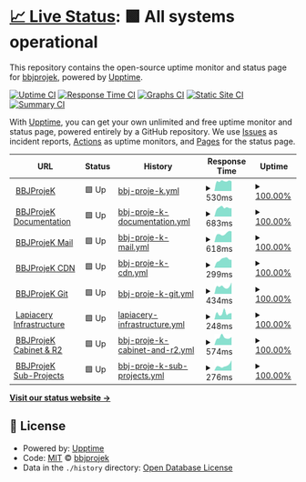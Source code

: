# [📈 Live Status](https://status.bbjprojek.org): <!--live status--> **🟩 All systems operational**

This repository contains the open-source uptime monitor and status page for [bbjprojek](https://bbjprojek.org), powered by [Upptime](https://github.com/upptime/upptime).

[![Uptime CI](https://github.com/bbjprojek/status/workflows/Uptime%20CI/badge.svg)](https://github.com/bbjprojek/status/actions?query=workflow%3A%22Uptime+CI%22)
[![Response Time CI](https://github.com/bbjprojek/status/workflows/Response%20Time%20CI/badge.svg)](https://github.com/bbjprojek/status/actions?query=workflow%3A%22Response+Time+CI%22)
[![Graphs CI](https://github.com/bbjprojek/status/workflows/Graphs%20CI/badge.svg)](https://github.com/bbjprojek/status/actions?query=workflow%3A%22Graphs+CI%22)
[![Static Site CI](https://github.com/bbjprojek/status/workflows/Static%20Site%20CI/badge.svg)](https://github.com/bbjprojek/status/actions?query=workflow%3A%22Static+Site+CI%22)
[![Summary CI](https://github.com/bbjprojek/status/workflows/Summary%20CI/badge.svg)](https://github.com/bbjprojek/status/actions?query=workflow%3A%22Summary+CI%22)

With [Upptime](https://upptime.js.org), you can get your own unlimited and free uptime monitor and status page, powered entirely by a GitHub repository. We use [Issues](https://github.com/bbjprojek/status/issues) as incident reports, [Actions](https://github.com/bbjprojek/status/actions) as uptime monitors, and [Pages](https://status.bbjprojek.org) for the status page.

<!--start: status pages-->
<!-- This summary is generated by Upptime (https://github.com/upptime/upptime) -->
<!-- Do not edit this manually, your changes will be overwritten -->
<!-- prettier-ignore -->
| URL | Status | History | Response Time | Uptime |
| --- | ------ | ------- | ------------- | ------ |
| <img alt="" src="https://icons.duckduckgo.com/ip3/bbjprojek.org.ico" height="13"> [BBJProjeK](https://bbjprojek.org) | 🟩 Up | [bbj-proje-k.yml](https://github.com/bbjprojek/status/commits/HEAD/history/bbj-proje-k.yml) | <details><summary><img alt="Response time graph" src="./graphs/bbj-proje-k/response-time-week.png" height="20"> 530ms</summary><br><a href="https://status.bbjprojek.org/history/bbj-proje-k"><img alt="Response time 486" src="https://img.shields.io/endpoint?url=https%3A%2F%2Fraw.githubusercontent.com%2Fbbjprojek%2Fstatus%2FHEAD%2Fapi%2Fbbj-proje-k%2Fresponse-time.json"></a><br><a href="https://status.bbjprojek.org/history/bbj-proje-k"><img alt="24-hour response time 648" src="https://img.shields.io/endpoint?url=https%3A%2F%2Fraw.githubusercontent.com%2Fbbjprojek%2Fstatus%2FHEAD%2Fapi%2Fbbj-proje-k%2Fresponse-time-day.json"></a><br><a href="https://status.bbjprojek.org/history/bbj-proje-k"><img alt="7-day response time 530" src="https://img.shields.io/endpoint?url=https%3A%2F%2Fraw.githubusercontent.com%2Fbbjprojek%2Fstatus%2FHEAD%2Fapi%2Fbbj-proje-k%2Fresponse-time-week.json"></a><br><a href="https://status.bbjprojek.org/history/bbj-proje-k"><img alt="30-day response time 484" src="https://img.shields.io/endpoint?url=https%3A%2F%2Fraw.githubusercontent.com%2Fbbjprojek%2Fstatus%2FHEAD%2Fapi%2Fbbj-proje-k%2Fresponse-time-month.json"></a><br><a href="https://status.bbjprojek.org/history/bbj-proje-k"><img alt="1-year response time 486" src="https://img.shields.io/endpoint?url=https%3A%2F%2Fraw.githubusercontent.com%2Fbbjprojek%2Fstatus%2FHEAD%2Fapi%2Fbbj-proje-k%2Fresponse-time-year.json"></a></details> | <details><summary><a href="https://status.bbjprojek.org/history/bbj-proje-k">100.00%</a></summary><a href="https://status.bbjprojek.org/history/bbj-proje-k"><img alt="All-time uptime 100.00%" src="https://img.shields.io/endpoint?url=https%3A%2F%2Fraw.githubusercontent.com%2Fbbjprojek%2Fstatus%2FHEAD%2Fapi%2Fbbj-proje-k%2Fuptime.json"></a><br><a href="https://status.bbjprojek.org/history/bbj-proje-k"><img alt="24-hour uptime 100.00%" src="https://img.shields.io/endpoint?url=https%3A%2F%2Fraw.githubusercontent.com%2Fbbjprojek%2Fstatus%2FHEAD%2Fapi%2Fbbj-proje-k%2Fuptime-day.json"></a><br><a href="https://status.bbjprojek.org/history/bbj-proje-k"><img alt="7-day uptime 100.00%" src="https://img.shields.io/endpoint?url=https%3A%2F%2Fraw.githubusercontent.com%2Fbbjprojek%2Fstatus%2FHEAD%2Fapi%2Fbbj-proje-k%2Fuptime-week.json"></a><br><a href="https://status.bbjprojek.org/history/bbj-proje-k"><img alt="30-day uptime 100.00%" src="https://img.shields.io/endpoint?url=https%3A%2F%2Fraw.githubusercontent.com%2Fbbjprojek%2Fstatus%2FHEAD%2Fapi%2Fbbj-proje-k%2Fuptime-month.json"></a><br><a href="https://status.bbjprojek.org/history/bbj-proje-k"><img alt="1-year uptime 100.00%" src="https://img.shields.io/endpoint?url=https%3A%2F%2Fraw.githubusercontent.com%2Fbbjprojek%2Fstatus%2FHEAD%2Fapi%2Fbbj-proje-k%2Fuptime-year.json"></a></details>
| <img alt="" src="https://icons.duckduckgo.com/ip3/wiki.bbjprojek.org.ico" height="13"> [BBJProjeK Documentation](https://wiki.bbjprojek.org) | 🟩 Up | [bbj-proje-k-documentation.yml](https://github.com/bbjprojek/status/commits/HEAD/history/bbj-proje-k-documentation.yml) | <details><summary><img alt="Response time graph" src="./graphs/bbj-proje-k-documentation/response-time-week.png" height="20"> 683ms</summary><br><a href="https://status.bbjprojek.org/history/bbj-proje-k-documentation"><img alt="Response time 578" src="https://img.shields.io/endpoint?url=https%3A%2F%2Fraw.githubusercontent.com%2Fbbjprojek%2Fstatus%2FHEAD%2Fapi%2Fbbj-proje-k-documentation%2Fresponse-time.json"></a><br><a href="https://status.bbjprojek.org/history/bbj-proje-k-documentation"><img alt="24-hour response time 541" src="https://img.shields.io/endpoint?url=https%3A%2F%2Fraw.githubusercontent.com%2Fbbjprojek%2Fstatus%2FHEAD%2Fapi%2Fbbj-proje-k-documentation%2Fresponse-time-day.json"></a><br><a href="https://status.bbjprojek.org/history/bbj-proje-k-documentation"><img alt="7-day response time 683" src="https://img.shields.io/endpoint?url=https%3A%2F%2Fraw.githubusercontent.com%2Fbbjprojek%2Fstatus%2FHEAD%2Fapi%2Fbbj-proje-k-documentation%2Fresponse-time-week.json"></a><br><a href="https://status.bbjprojek.org/history/bbj-proje-k-documentation"><img alt="30-day response time 602" src="https://img.shields.io/endpoint?url=https%3A%2F%2Fraw.githubusercontent.com%2Fbbjprojek%2Fstatus%2FHEAD%2Fapi%2Fbbj-proje-k-documentation%2Fresponse-time-month.json"></a><br><a href="https://status.bbjprojek.org/history/bbj-proje-k-documentation"><img alt="1-year response time 639" src="https://img.shields.io/endpoint?url=https%3A%2F%2Fraw.githubusercontent.com%2Fbbjprojek%2Fstatus%2FHEAD%2Fapi%2Fbbj-proje-k-documentation%2Fresponse-time-year.json"></a></details> | <details><summary><a href="https://status.bbjprojek.org/history/bbj-proje-k-documentation">100.00%</a></summary><a href="https://status.bbjprojek.org/history/bbj-proje-k-documentation"><img alt="All-time uptime 99.93%" src="https://img.shields.io/endpoint?url=https%3A%2F%2Fraw.githubusercontent.com%2Fbbjprojek%2Fstatus%2FHEAD%2Fapi%2Fbbj-proje-k-documentation%2Fuptime.json"></a><br><a href="https://status.bbjprojek.org/history/bbj-proje-k-documentation"><img alt="24-hour uptime 100.00%" src="https://img.shields.io/endpoint?url=https%3A%2F%2Fraw.githubusercontent.com%2Fbbjprojek%2Fstatus%2FHEAD%2Fapi%2Fbbj-proje-k-documentation%2Fuptime-day.json"></a><br><a href="https://status.bbjprojek.org/history/bbj-proje-k-documentation"><img alt="7-day uptime 100.00%" src="https://img.shields.io/endpoint?url=https%3A%2F%2Fraw.githubusercontent.com%2Fbbjprojek%2Fstatus%2FHEAD%2Fapi%2Fbbj-proje-k-documentation%2Fuptime-week.json"></a><br><a href="https://status.bbjprojek.org/history/bbj-proje-k-documentation"><img alt="30-day uptime 100.00%" src="https://img.shields.io/endpoint?url=https%3A%2F%2Fraw.githubusercontent.com%2Fbbjprojek%2Fstatus%2FHEAD%2Fapi%2Fbbj-proje-k-documentation%2Fuptime-month.json"></a><br><a href="https://status.bbjprojek.org/history/bbj-proje-k-documentation"><img alt="1-year uptime 99.90%" src="https://img.shields.io/endpoint?url=https%3A%2F%2Fraw.githubusercontent.com%2Fbbjprojek%2Fstatus%2FHEAD%2Fapi%2Fbbj-proje-k-documentation%2Fuptime-year.json"></a></details>
| <img alt="" src="https://icons.duckduckgo.com/ip3/mail.bbjprojek.org.ico" height="13"> [BBJProjeK Mail](https://mail.bbjprojek.org) | 🟩 Up | [bbj-proje-k-mail.yml](https://github.com/bbjprojek/status/commits/HEAD/history/bbj-proje-k-mail.yml) | <details><summary><img alt="Response time graph" src="./graphs/bbj-proje-k-mail/response-time-week.png" height="20"> 618ms</summary><br><a href="https://status.bbjprojek.org/history/bbj-proje-k-mail"><img alt="Response time 550" src="https://img.shields.io/endpoint?url=https%3A%2F%2Fraw.githubusercontent.com%2Fbbjprojek%2Fstatus%2FHEAD%2Fapi%2Fbbj-proje-k-mail%2Fresponse-time.json"></a><br><a href="https://status.bbjprojek.org/history/bbj-proje-k-mail"><img alt="24-hour response time 644" src="https://img.shields.io/endpoint?url=https%3A%2F%2Fraw.githubusercontent.com%2Fbbjprojek%2Fstatus%2FHEAD%2Fapi%2Fbbj-proje-k-mail%2Fresponse-time-day.json"></a><br><a href="https://status.bbjprojek.org/history/bbj-proje-k-mail"><img alt="7-day response time 618" src="https://img.shields.io/endpoint?url=https%3A%2F%2Fraw.githubusercontent.com%2Fbbjprojek%2Fstatus%2FHEAD%2Fapi%2Fbbj-proje-k-mail%2Fresponse-time-week.json"></a><br><a href="https://status.bbjprojek.org/history/bbj-proje-k-mail"><img alt="30-day response time 539" src="https://img.shields.io/endpoint?url=https%3A%2F%2Fraw.githubusercontent.com%2Fbbjprojek%2Fstatus%2FHEAD%2Fapi%2Fbbj-proje-k-mail%2Fresponse-time-month.json"></a><br><a href="https://status.bbjprojek.org/history/bbj-proje-k-mail"><img alt="1-year response time 550" src="https://img.shields.io/endpoint?url=https%3A%2F%2Fraw.githubusercontent.com%2Fbbjprojek%2Fstatus%2FHEAD%2Fapi%2Fbbj-proje-k-mail%2Fresponse-time-year.json"></a></details> | <details><summary><a href="https://status.bbjprojek.org/history/bbj-proje-k-mail">100.00%</a></summary><a href="https://status.bbjprojek.org/history/bbj-proje-k-mail"><img alt="All-time uptime 100.00%" src="https://img.shields.io/endpoint?url=https%3A%2F%2Fraw.githubusercontent.com%2Fbbjprojek%2Fstatus%2FHEAD%2Fapi%2Fbbj-proje-k-mail%2Fuptime.json"></a><br><a href="https://status.bbjprojek.org/history/bbj-proje-k-mail"><img alt="24-hour uptime 100.00%" src="https://img.shields.io/endpoint?url=https%3A%2F%2Fraw.githubusercontent.com%2Fbbjprojek%2Fstatus%2FHEAD%2Fapi%2Fbbj-proje-k-mail%2Fuptime-day.json"></a><br><a href="https://status.bbjprojek.org/history/bbj-proje-k-mail"><img alt="7-day uptime 100.00%" src="https://img.shields.io/endpoint?url=https%3A%2F%2Fraw.githubusercontent.com%2Fbbjprojek%2Fstatus%2FHEAD%2Fapi%2Fbbj-proje-k-mail%2Fuptime-week.json"></a><br><a href="https://status.bbjprojek.org/history/bbj-proje-k-mail"><img alt="30-day uptime 100.00%" src="https://img.shields.io/endpoint?url=https%3A%2F%2Fraw.githubusercontent.com%2Fbbjprojek%2Fstatus%2FHEAD%2Fapi%2Fbbj-proje-k-mail%2Fuptime-month.json"></a><br><a href="https://status.bbjprojek.org/history/bbj-proje-k-mail"><img alt="1-year uptime 100.00%" src="https://img.shields.io/endpoint?url=https%3A%2F%2Fraw.githubusercontent.com%2Fbbjprojek%2Fstatus%2FHEAD%2Fapi%2Fbbj-proje-k-mail%2Fuptime-year.json"></a></details>
| <img alt="" src="https://icons.duckduckgo.com/ip3/cdn.bbjprojek.org.ico" height="13"> [BBJProjeK CDN](https://cdn.bbjprojek.org) | 🟩 Up | [bbj-proje-k-cdn.yml](https://github.com/bbjprojek/status/commits/HEAD/history/bbj-proje-k-cdn.yml) | <details><summary><img alt="Response time graph" src="./graphs/bbj-proje-k-cdn/response-time-week.png" height="20"> 299ms</summary><br><a href="https://status.bbjprojek.org/history/bbj-proje-k-cdn"><img alt="Response time 305" src="https://img.shields.io/endpoint?url=https%3A%2F%2Fraw.githubusercontent.com%2Fbbjprojek%2Fstatus%2FHEAD%2Fapi%2Fbbj-proje-k-cdn%2Fresponse-time.json"></a><br><a href="https://status.bbjprojek.org/history/bbj-proje-k-cdn"><img alt="24-hour response time 282" src="https://img.shields.io/endpoint?url=https%3A%2F%2Fraw.githubusercontent.com%2Fbbjprojek%2Fstatus%2FHEAD%2Fapi%2Fbbj-proje-k-cdn%2Fresponse-time-day.json"></a><br><a href="https://status.bbjprojek.org/history/bbj-proje-k-cdn"><img alt="7-day response time 299" src="https://img.shields.io/endpoint?url=https%3A%2F%2Fraw.githubusercontent.com%2Fbbjprojek%2Fstatus%2FHEAD%2Fapi%2Fbbj-proje-k-cdn%2Fresponse-time-week.json"></a><br><a href="https://status.bbjprojek.org/history/bbj-proje-k-cdn"><img alt="30-day response time 309" src="https://img.shields.io/endpoint?url=https%3A%2F%2Fraw.githubusercontent.com%2Fbbjprojek%2Fstatus%2FHEAD%2Fapi%2Fbbj-proje-k-cdn%2Fresponse-time-month.json"></a><br><a href="https://status.bbjprojek.org/history/bbj-proje-k-cdn"><img alt="1-year response time 305" src="https://img.shields.io/endpoint?url=https%3A%2F%2Fraw.githubusercontent.com%2Fbbjprojek%2Fstatus%2FHEAD%2Fapi%2Fbbj-proje-k-cdn%2Fresponse-time-year.json"></a></details> | <details><summary><a href="https://status.bbjprojek.org/history/bbj-proje-k-cdn">100.00%</a></summary><a href="https://status.bbjprojek.org/history/bbj-proje-k-cdn"><img alt="All-time uptime 100.00%" src="https://img.shields.io/endpoint?url=https%3A%2F%2Fraw.githubusercontent.com%2Fbbjprojek%2Fstatus%2FHEAD%2Fapi%2Fbbj-proje-k-cdn%2Fuptime.json"></a><br><a href="https://status.bbjprojek.org/history/bbj-proje-k-cdn"><img alt="24-hour uptime 100.00%" src="https://img.shields.io/endpoint?url=https%3A%2F%2Fraw.githubusercontent.com%2Fbbjprojek%2Fstatus%2FHEAD%2Fapi%2Fbbj-proje-k-cdn%2Fuptime-day.json"></a><br><a href="https://status.bbjprojek.org/history/bbj-proje-k-cdn"><img alt="7-day uptime 100.00%" src="https://img.shields.io/endpoint?url=https%3A%2F%2Fraw.githubusercontent.com%2Fbbjprojek%2Fstatus%2FHEAD%2Fapi%2Fbbj-proje-k-cdn%2Fuptime-week.json"></a><br><a href="https://status.bbjprojek.org/history/bbj-proje-k-cdn"><img alt="30-day uptime 100.00%" src="https://img.shields.io/endpoint?url=https%3A%2F%2Fraw.githubusercontent.com%2Fbbjprojek%2Fstatus%2FHEAD%2Fapi%2Fbbj-proje-k-cdn%2Fuptime-month.json"></a><br><a href="https://status.bbjprojek.org/history/bbj-proje-k-cdn"><img alt="1-year uptime 100.00%" src="https://img.shields.io/endpoint?url=https%3A%2F%2Fraw.githubusercontent.com%2Fbbjprojek%2Fstatus%2FHEAD%2Fapi%2Fbbj-proje-k-cdn%2Fuptime-year.json"></a></details>
| <img alt="" src="https://icons.duckduckgo.com/ip3/git.bbjprojek.org.ico" height="13"> [BBJProjeK Git](https://git.bbjprojek.org) | 🟩 Up | [bbj-proje-k-git.yml](https://github.com/bbjprojek/status/commits/HEAD/history/bbj-proje-k-git.yml) | <details><summary><img alt="Response time graph" src="./graphs/bbj-proje-k-git/response-time-week.png" height="20"> 434ms</summary><br><a href="https://status.bbjprojek.org/history/bbj-proje-k-git"><img alt="Response time 464" src="https://img.shields.io/endpoint?url=https%3A%2F%2Fraw.githubusercontent.com%2Fbbjprojek%2Fstatus%2FHEAD%2Fapi%2Fbbj-proje-k-git%2Fresponse-time.json"></a><br><a href="https://status.bbjprojek.org/history/bbj-proje-k-git"><img alt="24-hour response time 349" src="https://img.shields.io/endpoint?url=https%3A%2F%2Fraw.githubusercontent.com%2Fbbjprojek%2Fstatus%2FHEAD%2Fapi%2Fbbj-proje-k-git%2Fresponse-time-day.json"></a><br><a href="https://status.bbjprojek.org/history/bbj-proje-k-git"><img alt="7-day response time 434" src="https://img.shields.io/endpoint?url=https%3A%2F%2Fraw.githubusercontent.com%2Fbbjprojek%2Fstatus%2FHEAD%2Fapi%2Fbbj-proje-k-git%2Fresponse-time-week.json"></a><br><a href="https://status.bbjprojek.org/history/bbj-proje-k-git"><img alt="30-day response time 444" src="https://img.shields.io/endpoint?url=https%3A%2F%2Fraw.githubusercontent.com%2Fbbjprojek%2Fstatus%2FHEAD%2Fapi%2Fbbj-proje-k-git%2Fresponse-time-month.json"></a><br><a href="https://status.bbjprojek.org/history/bbj-proje-k-git"><img alt="1-year response time 464" src="https://img.shields.io/endpoint?url=https%3A%2F%2Fraw.githubusercontent.com%2Fbbjprojek%2Fstatus%2FHEAD%2Fapi%2Fbbj-proje-k-git%2Fresponse-time-year.json"></a></details> | <details><summary><a href="https://status.bbjprojek.org/history/bbj-proje-k-git">100.00%</a></summary><a href="https://status.bbjprojek.org/history/bbj-proje-k-git"><img alt="All-time uptime 100.00%" src="https://img.shields.io/endpoint?url=https%3A%2F%2Fraw.githubusercontent.com%2Fbbjprojek%2Fstatus%2FHEAD%2Fapi%2Fbbj-proje-k-git%2Fuptime.json"></a><br><a href="https://status.bbjprojek.org/history/bbj-proje-k-git"><img alt="24-hour uptime 100.00%" src="https://img.shields.io/endpoint?url=https%3A%2F%2Fraw.githubusercontent.com%2Fbbjprojek%2Fstatus%2FHEAD%2Fapi%2Fbbj-proje-k-git%2Fuptime-day.json"></a><br><a href="https://status.bbjprojek.org/history/bbj-proje-k-git"><img alt="7-day uptime 100.00%" src="https://img.shields.io/endpoint?url=https%3A%2F%2Fraw.githubusercontent.com%2Fbbjprojek%2Fstatus%2FHEAD%2Fapi%2Fbbj-proje-k-git%2Fuptime-week.json"></a><br><a href="https://status.bbjprojek.org/history/bbj-proje-k-git"><img alt="30-day uptime 100.00%" src="https://img.shields.io/endpoint?url=https%3A%2F%2Fraw.githubusercontent.com%2Fbbjprojek%2Fstatus%2FHEAD%2Fapi%2Fbbj-proje-k-git%2Fuptime-month.json"></a><br><a href="https://status.bbjprojek.org/history/bbj-proje-k-git"><img alt="1-year uptime 100.00%" src="https://img.shields.io/endpoint?url=https%3A%2F%2Fraw.githubusercontent.com%2Fbbjprojek%2Fstatus%2FHEAD%2Fapi%2Fbbj-proje-k-git%2Fuptime-year.json"></a></details>
| <img alt="" src="https://icons.duckduckgo.com/ip3/lapiacery.bbjprojek.org.ico" height="13"> [Lapiacery Infrastructure](https://lapiacery.bbjprojek.org) | 🟩 Up | [lapiacery-infrastructure.yml](https://github.com/bbjprojek/status/commits/HEAD/history/lapiacery-infrastructure.yml) | <details><summary><img alt="Response time graph" src="./graphs/lapiacery-infrastructure/response-time-week.png" height="20"> 248ms</summary><br><a href="https://status.bbjprojek.org/history/lapiacery-infrastructure"><img alt="Response time 288" src="https://img.shields.io/endpoint?url=https%3A%2F%2Fraw.githubusercontent.com%2Fbbjprojek%2Fstatus%2FHEAD%2Fapi%2Flapiacery-infrastructure%2Fresponse-time.json"></a><br><a href="https://status.bbjprojek.org/history/lapiacery-infrastructure"><img alt="24-hour response time 337" src="https://img.shields.io/endpoint?url=https%3A%2F%2Fraw.githubusercontent.com%2Fbbjprojek%2Fstatus%2FHEAD%2Fapi%2Flapiacery-infrastructure%2Fresponse-time-day.json"></a><br><a href="https://status.bbjprojek.org/history/lapiacery-infrastructure"><img alt="7-day response time 248" src="https://img.shields.io/endpoint?url=https%3A%2F%2Fraw.githubusercontent.com%2Fbbjprojek%2Fstatus%2FHEAD%2Fapi%2Flapiacery-infrastructure%2Fresponse-time-week.json"></a><br><a href="https://status.bbjprojek.org/history/lapiacery-infrastructure"><img alt="30-day response time 253" src="https://img.shields.io/endpoint?url=https%3A%2F%2Fraw.githubusercontent.com%2Fbbjprojek%2Fstatus%2FHEAD%2Fapi%2Flapiacery-infrastructure%2Fresponse-time-month.json"></a><br><a href="https://status.bbjprojek.org/history/lapiacery-infrastructure"><img alt="1-year response time 294" src="https://img.shields.io/endpoint?url=https%3A%2F%2Fraw.githubusercontent.com%2Fbbjprojek%2Fstatus%2FHEAD%2Fapi%2Flapiacery-infrastructure%2Fresponse-time-year.json"></a></details> | <details><summary><a href="https://status.bbjprojek.org/history/lapiacery-infrastructure">100.00%</a></summary><a href="https://status.bbjprojek.org/history/lapiacery-infrastructure"><img alt="All-time uptime 98.95%" src="https://img.shields.io/endpoint?url=https%3A%2F%2Fraw.githubusercontent.com%2Fbbjprojek%2Fstatus%2FHEAD%2Fapi%2Flapiacery-infrastructure%2Fuptime.json"></a><br><a href="https://status.bbjprojek.org/history/lapiacery-infrastructure"><img alt="24-hour uptime 100.00%" src="https://img.shields.io/endpoint?url=https%3A%2F%2Fraw.githubusercontent.com%2Fbbjprojek%2Fstatus%2FHEAD%2Fapi%2Flapiacery-infrastructure%2Fuptime-day.json"></a><br><a href="https://status.bbjprojek.org/history/lapiacery-infrastructure"><img alt="7-day uptime 100.00%" src="https://img.shields.io/endpoint?url=https%3A%2F%2Fraw.githubusercontent.com%2Fbbjprojek%2Fstatus%2FHEAD%2Fapi%2Flapiacery-infrastructure%2Fuptime-week.json"></a><br><a href="https://status.bbjprojek.org/history/lapiacery-infrastructure"><img alt="30-day uptime 100.00%" src="https://img.shields.io/endpoint?url=https%3A%2F%2Fraw.githubusercontent.com%2Fbbjprojek%2Fstatus%2FHEAD%2Fapi%2Flapiacery-infrastructure%2Fuptime-month.json"></a><br><a href="https://status.bbjprojek.org/history/lapiacery-infrastructure"><img alt="1-year uptime 98.60%" src="https://img.shields.io/endpoint?url=https%3A%2F%2Fraw.githubusercontent.com%2Fbbjprojek%2Fstatus%2FHEAD%2Fapi%2Flapiacery-infrastructure%2Fuptime-year.json"></a></details>
| <img alt="" src="https://icons.duckduckgo.com/ip3/cabinet.bbjprojek.org.ico" height="13"> [BBJProjeK Cabinet & R2](https://cabinet.bbjprojek.org) | 🟩 Up | [bbj-proje-k-cabinet-and-r2.yml](https://github.com/bbjprojek/status/commits/HEAD/history/bbj-proje-k-cabinet-and-r2.yml) | <details><summary><img alt="Response time graph" src="./graphs/bbj-proje-k-cabinet-and-r2/response-time-week.png" height="20"> 574ms</summary><br><a href="https://status.bbjprojek.org/history/bbj-proje-k-cabinet-and-r2"><img alt="Response time 535" src="https://img.shields.io/endpoint?url=https%3A%2F%2Fraw.githubusercontent.com%2Fbbjprojek%2Fstatus%2FHEAD%2Fapi%2Fbbj-proje-k-cabinet-and-r2%2Fresponse-time.json"></a><br><a href="https://status.bbjprojek.org/history/bbj-proje-k-cabinet-and-r2"><img alt="24-hour response time 430" src="https://img.shields.io/endpoint?url=https%3A%2F%2Fraw.githubusercontent.com%2Fbbjprojek%2Fstatus%2FHEAD%2Fapi%2Fbbj-proje-k-cabinet-and-r2%2Fresponse-time-day.json"></a><br><a href="https://status.bbjprojek.org/history/bbj-proje-k-cabinet-and-r2"><img alt="7-day response time 574" src="https://img.shields.io/endpoint?url=https%3A%2F%2Fraw.githubusercontent.com%2Fbbjprojek%2Fstatus%2FHEAD%2Fapi%2Fbbj-proje-k-cabinet-and-r2%2Fresponse-time-week.json"></a><br><a href="https://status.bbjprojek.org/history/bbj-proje-k-cabinet-and-r2"><img alt="30-day response time 548" src="https://img.shields.io/endpoint?url=https%3A%2F%2Fraw.githubusercontent.com%2Fbbjprojek%2Fstatus%2FHEAD%2Fapi%2Fbbj-proje-k-cabinet-and-r2%2Fresponse-time-month.json"></a><br><a href="https://status.bbjprojek.org/history/bbj-proje-k-cabinet-and-r2"><img alt="1-year response time 535" src="https://img.shields.io/endpoint?url=https%3A%2F%2Fraw.githubusercontent.com%2Fbbjprojek%2Fstatus%2FHEAD%2Fapi%2Fbbj-proje-k-cabinet-and-r2%2Fresponse-time-year.json"></a></details> | <details><summary><a href="https://status.bbjprojek.org/history/bbj-proje-k-cabinet-and-r2">100.00%</a></summary><a href="https://status.bbjprojek.org/history/bbj-proje-k-cabinet-and-r2"><img alt="All-time uptime 100.00%" src="https://img.shields.io/endpoint?url=https%3A%2F%2Fraw.githubusercontent.com%2Fbbjprojek%2Fstatus%2FHEAD%2Fapi%2Fbbj-proje-k-cabinet-and-r2%2Fuptime.json"></a><br><a href="https://status.bbjprojek.org/history/bbj-proje-k-cabinet-and-r2"><img alt="24-hour uptime 100.00%" src="https://img.shields.io/endpoint?url=https%3A%2F%2Fraw.githubusercontent.com%2Fbbjprojek%2Fstatus%2FHEAD%2Fapi%2Fbbj-proje-k-cabinet-and-r2%2Fuptime-day.json"></a><br><a href="https://status.bbjprojek.org/history/bbj-proje-k-cabinet-and-r2"><img alt="7-day uptime 100.00%" src="https://img.shields.io/endpoint?url=https%3A%2F%2Fraw.githubusercontent.com%2Fbbjprojek%2Fstatus%2FHEAD%2Fapi%2Fbbj-proje-k-cabinet-and-r2%2Fuptime-week.json"></a><br><a href="https://status.bbjprojek.org/history/bbj-proje-k-cabinet-and-r2"><img alt="30-day uptime 100.00%" src="https://img.shields.io/endpoint?url=https%3A%2F%2Fraw.githubusercontent.com%2Fbbjprojek%2Fstatus%2FHEAD%2Fapi%2Fbbj-proje-k-cabinet-and-r2%2Fuptime-month.json"></a><br><a href="https://status.bbjprojek.org/history/bbj-proje-k-cabinet-and-r2"><img alt="1-year uptime 100.00%" src="https://img.shields.io/endpoint?url=https%3A%2F%2Fraw.githubusercontent.com%2Fbbjprojek%2Fstatus%2FHEAD%2Fapi%2Fbbj-proje-k-cabinet-and-r2%2Fuptime-year.json"></a></details>
| <img alt="" src="https://icons.duckduckgo.com/ip3/wiki.bbjprojek.org.ico" height="13"> [BBJProjeK Sub-Projects](https://wiki.bbjprojek.org/andenes) | 🟩 Up | [bbj-proje-k-sub-projects.yml](https://github.com/bbjprojek/status/commits/HEAD/history/bbj-proje-k-sub-projects.yml) | <details><summary><img alt="Response time graph" src="./graphs/bbj-proje-k-sub-projects/response-time-week.png" height="20"> 276ms</summary><br><a href="https://status.bbjprojek.org/history/bbj-proje-k-sub-projects"><img alt="Response time 215" src="https://img.shields.io/endpoint?url=https%3A%2F%2Fraw.githubusercontent.com%2Fbbjprojek%2Fstatus%2FHEAD%2Fapi%2Fbbj-proje-k-sub-projects%2Fresponse-time.json"></a><br><a href="https://status.bbjprojek.org/history/bbj-proje-k-sub-projects"><img alt="24-hour response time 291" src="https://img.shields.io/endpoint?url=https%3A%2F%2Fraw.githubusercontent.com%2Fbbjprojek%2Fstatus%2FHEAD%2Fapi%2Fbbj-proje-k-sub-projects%2Fresponse-time-day.json"></a><br><a href="https://status.bbjprojek.org/history/bbj-proje-k-sub-projects"><img alt="7-day response time 276" src="https://img.shields.io/endpoint?url=https%3A%2F%2Fraw.githubusercontent.com%2Fbbjprojek%2Fstatus%2FHEAD%2Fapi%2Fbbj-proje-k-sub-projects%2Fresponse-time-week.json"></a><br><a href="https://status.bbjprojek.org/history/bbj-proje-k-sub-projects"><img alt="30-day response time 207" src="https://img.shields.io/endpoint?url=https%3A%2F%2Fraw.githubusercontent.com%2Fbbjprojek%2Fstatus%2FHEAD%2Fapi%2Fbbj-proje-k-sub-projects%2Fresponse-time-month.json"></a><br><a href="https://status.bbjprojek.org/history/bbj-proje-k-sub-projects"><img alt="1-year response time 215" src="https://img.shields.io/endpoint?url=https%3A%2F%2Fraw.githubusercontent.com%2Fbbjprojek%2Fstatus%2FHEAD%2Fapi%2Fbbj-proje-k-sub-projects%2Fresponse-time-year.json"></a></details> | <details><summary><a href="https://status.bbjprojek.org/history/bbj-proje-k-sub-projects">100.00%</a></summary><a href="https://status.bbjprojek.org/history/bbj-proje-k-sub-projects"><img alt="All-time uptime 100.00%" src="https://img.shields.io/endpoint?url=https%3A%2F%2Fraw.githubusercontent.com%2Fbbjprojek%2Fstatus%2FHEAD%2Fapi%2Fbbj-proje-k-sub-projects%2Fuptime.json"></a><br><a href="https://status.bbjprojek.org/history/bbj-proje-k-sub-projects"><img alt="24-hour uptime 100.00%" src="https://img.shields.io/endpoint?url=https%3A%2F%2Fraw.githubusercontent.com%2Fbbjprojek%2Fstatus%2FHEAD%2Fapi%2Fbbj-proje-k-sub-projects%2Fuptime-day.json"></a><br><a href="https://status.bbjprojek.org/history/bbj-proje-k-sub-projects"><img alt="7-day uptime 100.00%" src="https://img.shields.io/endpoint?url=https%3A%2F%2Fraw.githubusercontent.com%2Fbbjprojek%2Fstatus%2FHEAD%2Fapi%2Fbbj-proje-k-sub-projects%2Fuptime-week.json"></a><br><a href="https://status.bbjprojek.org/history/bbj-proje-k-sub-projects"><img alt="30-day uptime 100.00%" src="https://img.shields.io/endpoint?url=https%3A%2F%2Fraw.githubusercontent.com%2Fbbjprojek%2Fstatus%2FHEAD%2Fapi%2Fbbj-proje-k-sub-projects%2Fuptime-month.json"></a><br><a href="https://status.bbjprojek.org/history/bbj-proje-k-sub-projects"><img alt="1-year uptime 100.00%" src="https://img.shields.io/endpoint?url=https%3A%2F%2Fraw.githubusercontent.com%2Fbbjprojek%2Fstatus%2FHEAD%2Fapi%2Fbbj-proje-k-sub-projects%2Fuptime-year.json"></a></details>

<!--end: status pages-->

[**Visit our status website →**](https://status.bbjprojek.org)

## 📄 License

- Powered by: [Upptime](https://github.com/upptime/upptime)
- Code: [MIT](./LICENSE) © [bbjprojek](https://bbjprojek.org)
- Data in the `./history` directory: [Open Database License](https://opendatacommons.org/licenses/odbl/1-0/)
